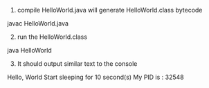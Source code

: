 1) compile HelloWorld.java will generate HelloWorld.class bytecode

javac HelloWorld.java

2) run the HelloWorld.class

java HelloWorld

3) It should output similar text to the console

Hello, World
Start sleeping for 10 second(s)
My PID is : 32548